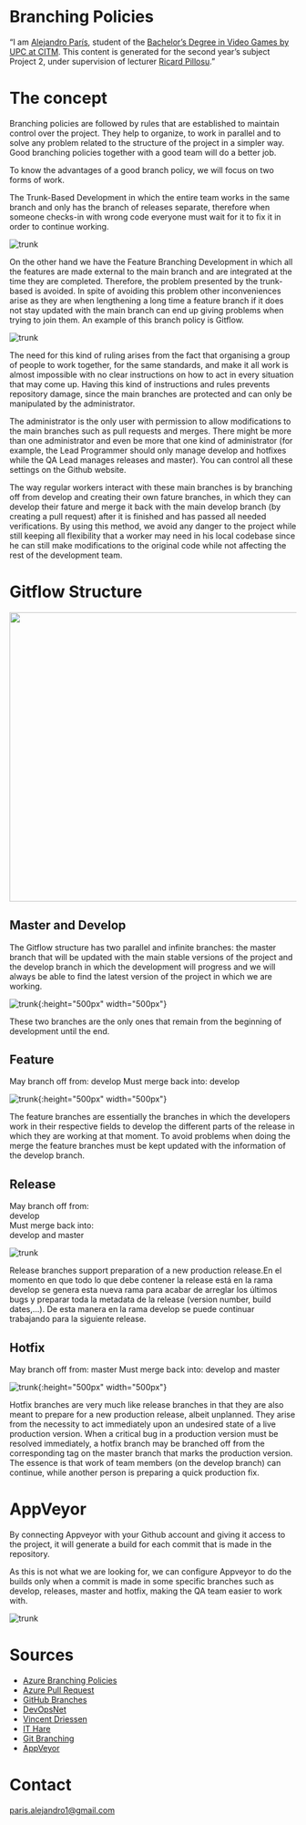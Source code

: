 # Branching Policies

“I am [Alejandro París](https://www.linkedin.com/in/alejandro-par%C3%ADs-g%C3%B3mez-05a675129/), student of the
[Bachelor’s Degree in Video Games by UPC at CITM](https://www.citm.upc.edu/ing/estudis/graus-videojocs/). 
This content is generated for the second year’s
subject Project 2, under supervision of lecturer [Ricard Pillosu](https://es.linkedin.com/in/ricardpillosu).”

# The concept 

Branching policies are followed by rules that are established to maintain control over the project. They help to organize, to work in parallel and to solve any problem related to the structure of the project in a simpler way.
Good branching policies together with a good team will do a better job.

To know the advantages of a good branch policy, we will focus on two forms of work.

The Trunk-Based Development in which the entire team works in the same branch and only has the branch of releases separate, therefore when someone checks-in with wrong code everyone must wait for it to fix it in order to continue working.

![trunk](https://raw.githubusercontent.com/AlejandroParis/BranchingPoliciesResearch/master/images/trunk-based.png)

On the other hand we have the Feature Branching Development in which all the features are made external to the main branch and are integrated at the time they are completed. Therefore, the problem presented by the trunk-based is avoided.
In spite of avoiding this problem other inconveniences arise as they are when lengthening a long time a feature branch if it does not stay updated with the main branch can end up giving problems when trying to join them.
An example of this branch policy is Gitflow.

![trunk](https://raw.githubusercontent.com/AlejandroParis/BranchingPoliciesResearch/master/images/gitflow-present.png)

The need for this kind of ruling arises from the fact that organising a group of people to work together, for the same standards, and make it all work is almost impossible with no clear instructions on how to act in every situation that may come up. Having this kind of instructions and rules prevents repository damage, since the main branches are protected and can only be manipulated by the administrator.

The administrator is the only user with permission to allow modifications to the main branches such as pull requests and merges. There might be more than one administrator and even be more that one kind of administrator (for example, the Lead Programmer should only manage develop and hotfixes while the QA Lead manages releases and master). You can control all these settings on the Github website.

The way regular workers interact with these main branches is by branching off from develop and creating their own fature branches, in which they can develop their fature and merge it back with the main develop branch (by creating a pull request) after it is finished and has passed all needed verifications. By using this method, we avoid any danger to the project while still keeping all flexibility that a worker may need in his local codebase since he can still make modifications to the original code while not affecting the rest of the development team.

# Gitflow Structure

<img src="https://raw.githubusercontent.com/AlejandroParis/BranchingPoliciesResearch/master/images/gitflow.png" width="575" height="508">

## Master and Develop

The Gitflow structure has two parallel and infinite branches: the master branch that will be updated with the main stable versions of the project and the develop branch in which the development will progress and we will always be able to find the latest version of the project in which we are working.

![trunk](https://raw.githubusercontent.com/AlejandroParis/BranchingPoliciesResearch/master/images/main-branches.png){:height="500px" width="500px"}

These two branches are the only ones that remain from the beginning of development until the end.

## Feature

May branch off from:
develop
Must merge back into:
develop

![trunk](https://raw.githubusercontent.com/AlejandroParis/BranchingPoliciesResearch/master/images/feature-branches.png){:height="500px" width="500px"}

The feature branches are essentially the branches in which the developers work in their respective fields to develop the different parts of the release in which they are working at that moment. To avoid problems when doing the merge the feature branches must be kept updated with the information of the develop branch.

## Release

May branch off from:               							
develop											
Must merge back into:									
develop and master

![trunk](https://raw.githubusercontent.com/AlejandroParis/BranchingPoliciesResearch/master/images/release-branch.png)

Release branches support preparation of a new production release.En el momento en que todo lo que debe contener la release está en la rama develop se genera esta nueva rama para acabar de arreglar los últimos bugs y preparar toda la metadata de la release (version number, build dates,...). De esta manera en la rama develop se puede continuar trabajando para la siguiente release.

## Hotfix 
May branch off from:
master
Must merge back into:
develop and master 

![trunk](https://raw.githubusercontent.com/AlejandroParis/BranchingPoliciesResearch/master/images/hotfix-branches.png){:height="500px" width="500px"}

Hotfix branches are very much like release branches in that they are also meant to prepare for a new production release, albeit unplanned. They arise from the necessity to act immediately upon an undesired state of a live production version. When a critical bug in a production version must be resolved immediately, a hotfix branch may be branched off from the corresponding tag on the master branch that marks the production version.
The essence is that work of team members (on the develop branch) can continue, while another person is preparing a quick production fix.

# AppVeyor

By connecting Appveyor with your Github account and giving it access to the project, it will generate a build for each commit that is made in the repository.

As this is not what we are looking for, we can configure Appveyor to do the builds only when a commit is made in some specific branches such as develop, releases, master and hotfix, making the QA team easier to work with.

![trunk](https://raw.githubusercontent.com/AlejandroParis/BranchingPoliciesResearch/master/images/appveyor.png)

# Sources

- [Azure Branching Policies](https://docs.microsoft.com/en-us/azure/devops/repos/git/branch-policies?view=azure-devops)
- [Azure Pull Request](https://docs.microsoft.com/en-us/azure/devops/repos/git/pull-requests?view=azure-devops&tabs=new-nav#complete-the-pull-request)
- [GitHub Branches](https://help.github.com/en/articles/about-protected-branches)
- [DevOpsNet](https://devopsnet.com/2012/11/01/exciting-branching/)
- [Vincent Driessen](https://nvie.com/posts/a-successful-git-branching-model/)
- [IT Hare](http://ithare.com/version-control-branching-for-gamedev/)
- [Git Branching](https://git-scm.com/book/en/v2/Git-Branching-Branching-Workflows)
- [AppVeyor](https://www.appveyor.com/docs/branches/)

# Contact

paris.alejandro1@gmail.com
